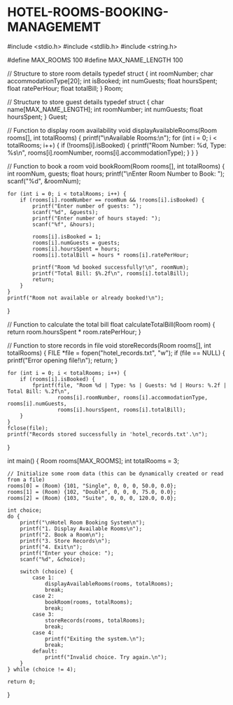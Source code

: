 # HOTEL-ROOMS-BOOKING-MANAGEMEMT
#include <stdio.h>
#include <stdlib.h>
#include <string.h>

#define MAX_ROOMS 100
#define MAX_NAME_LENGTH 100

// Structure to store room details
typedef struct {
    int roomNumber;
    char accommodationType[20];
    int isBooked;
    int numGuests;
    float hoursSpent;
    float ratePerHour;
    float totalBill;
} Room;

// Structure to store guest details
typedef struct {
    char name[MAX_NAME_LENGTH];
    int roomNumber;
    int numGuests;
    float hoursSpent;
} Guest;

// Function to display room availability
void displayAvailableRooms(Room rooms[], int totalRooms) {
    printf("\nAvailable Rooms:\n");
    for (int i = 0; i < totalRooms; i++) {
        if (!rooms[i].isBooked) {
            printf("Room Number: %d, Type: %s\n", rooms[i].roomNumber, rooms[i].accommodationType);
        }
    }
}

// Function to book a room
void bookRoom(Room rooms[], int totalRooms) {
    int roomNum, guests;
    float hours;
    printf("\nEnter Room Number to Book: ");
    scanf("%d", &roomNum);

    for (int i = 0; i < totalRooms; i++) {
        if (rooms[i].roomNumber == roomNum && !rooms[i].isBooked) {
            printf("Enter number of guests: ");
            scanf("%d", &guests);
            printf("Enter number of hours stayed: ");
            scanf("%f", &hours);

            rooms[i].isBooked = 1;
            rooms[i].numGuests = guests;
            rooms[i].hoursSpent = hours;
            rooms[i].totalBill = hours * rooms[i].ratePerHour;

            printf("Room %d booked successfully!\n", roomNum);
            printf("Total Bill: $%.2f\n", rooms[i].totalBill);
            return;
        }
    }
    printf("Room not available or already booked!\n");
}

// Function to calculate the total bill
float calculateTotalBill(Room room) {
    return room.hoursSpent * room.ratePerHour;
}

// Function to store records in file
void storeRecords(Room rooms[], int totalRooms) {
    FILE *file = fopen("hotel_records.txt", "w");
    if (file == NULL) {
        printf("Error opening file!\n");
        return;
    }

    for (int i = 0; i < totalRooms; i++) {
        if (rooms[i].isBooked) {
            fprintf(file, "Room %d | Type: %s | Guests: %d | Hours: %.2f | Total Bill: %.2f\n",
                    rooms[i].roomNumber, rooms[i].accommodationType, rooms[i].numGuests,
                    rooms[i].hoursSpent, rooms[i].totalBill);
        }
    }
    fclose(file);
    printf("Records stored successfully in 'hotel_records.txt'.\n");
}

int main() {
    Room rooms[MAX_ROOMS];
    int totalRooms = 3;

    // Initialize some room data (this can be dynamically created or read from a file)
    rooms[0] = (Room) {101, "Single", 0, 0, 0, 50.0, 0.0};
    rooms[1] = (Room) {102, "Double", 0, 0, 0, 75.0, 0.0};
    rooms[2] = (Room) {103, "Suite", 0, 0, 0, 120.0, 0.0};

    int choice;
    do {
        printf("\nHotel Room Booking System\n");
        printf("1. Display Available Rooms\n");
        printf("2. Book a Room\n");
        printf("3. Store Records\n");
        printf("4. Exit\n");
        printf("Enter your choice: ");
        scanf("%d", &choice);

        switch (choice) {
            case 1:
                displayAvailableRooms(rooms, totalRooms);
                break;
            case 2:
                bookRoom(rooms, totalRooms);
                break;
            case 3:
                storeRecords(rooms, totalRooms);
                break;
            case 4:
                printf("Exiting the system.\n");
                break;
            default:
                printf("Invalid choice. Try again.\n");
        }
    } while (choice != 4);

    return 0;
}
